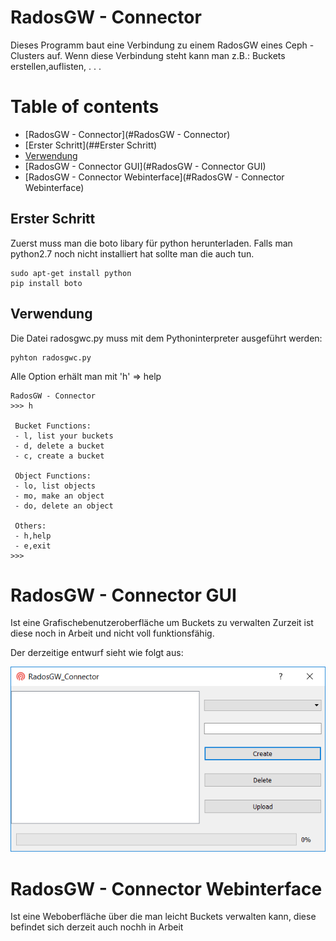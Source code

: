 # RadosGW - Connector


Dieses Programm baut eine Verbindung zu einem RadosGW eines Ceph - Clusters
auf. Wenn diese Verbindung steht kann man z.B.: Buckets erstellen,auflisten, . . .  

Table of contents
=================

  * [RadosGW - Connector](#RadosGW - Connector)
   * [Erster Schritt](##Erster Schritt)
   * [Verwendung](##Verwendung)
  * [RadosGW - Connector GUI](#RadosGW - Connector GUI)
  * [RadosGW - Connector Webinterface](#RadosGW - Connector Webinterface)

## Erster Schritt

Zuerst muss man die boto libary für python herunterladen.
Falls man python2.7 noch nicht installiert hat sollte man die auch tun. 

```
sudo apt-get install python
pip install boto

```
## Verwendung
Die Datei radosgwc.py muss mit dem Pythoninterpreter ausgeführt werden: 

```
pyhton radosgwc.py
```
Alle Option erhält man mit 'h' => help

```
RadosGW - Connector
>>> h

 Bucket Functions:
 - l, list your buckets
 - d, delete a bucket
 - c, create a bucket

 Object Functions:
 - lo, list objects
 - mo, make an object
 - do, delete an object

 Others:
 - h,help
 - e,exit
>>>
```
# RadosGW - Connector GUI

Ist eine Grafischebenutzeroberfläche um Buckets zu verwalten 
Zurzeit ist diese noch in Arbeit und nicht voll funktionsfähig. 

Der derzeitige entwurf sieht wie folgt aus:

<p align="center">
  <img src="GUI/icon/GUI.PNG" />
</p>

# RadosGW - Connector Webinterface

Ist eine Weboberfläche über die man leicht Buckets verwalten kann, diese befindet 
sich derzeit auch nochh in Arbeit